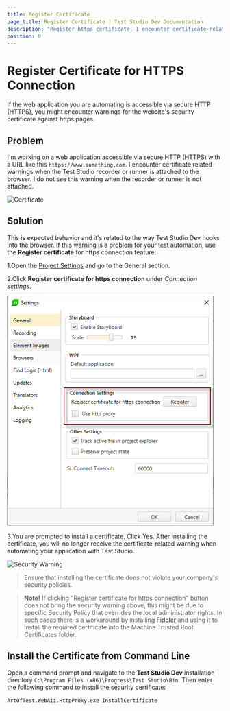 ```yaml
---
title: Register Certificate
page_title: Register Certificate | Test Studio Dev Documentation
description: "Register https certificate, I encounter certificate-related warnings when the Test Studio recorder or runner is attached to the browser. Load Test cannot navigate to the desired page due to security warning certificate error"
position: 0
---
```

# Register Certificate for HTTPS Connection

If the web application you are automating is accessible via secure HTTP (HTTPS), you might encounter warnings for the website's security certificate against https pages.

## Problem

I'm working on a web application accessible via secure HTTP (HTTPS) with a URL like this `https://www.something.com`. I encounter certificate related warnings when the Test Studio recorder or runner is attached to the browser. I do not see this warning when the recorder or runner is not attached.

![Certificate][1]

[1]: images/register-certificate/fig1.png
[2]: images/register-certificate/fig2.png
[3]: images/register-certificate/fig3.png

## Solution

This is expected behavior and it's related to the way Test Studio Dev hooks into the browser. If this warning is a problem for your test automation, use the **Register certificate** for https connection feature:

1.Open the <a href="/features/project-settings/overview" target="_blank">Project Settings</a> and go to the General section.

2.Click **Register certificate for https connection** under *Connection settings*.

![Register certificate][2]

3.You are prompted to install a certificate. Click Yes. After installing the certificate, you will no longer receive the certificate-related warning when automating your application with Test Studio.

![Security Warning][3]

> Ensure that installing the certificate does not violate your company's security policies. </br>

> **Note!**  If clicking "Register certificate for https connection" button does not bring the security warning above, this might be due to specific Security Policy that overrides the local administrator rights. In such cases there is a workaround by installing <a href="http://www.telerik.com/fiddler" target="_blank">Fiddler</a> and using it to install the required certificate into the Machine Trusted Root Certificates folder.

## Install the Certificate from Command Line

Open a command prompt and navigate to the __Test Studio Dev__ installation directory `C:\Program Files (x86)\Progress\Test Studio\Bin`. Then enter the following command to install the security certificate:

```
ArtOfTest.WebAii.HttpProxy.exe InstallCertificate
```
